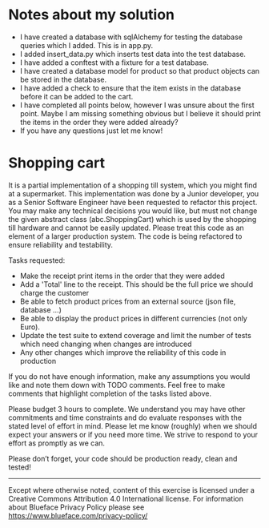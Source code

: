 # Notes about my solution
- I have created a database with sqlAlchemy for testing the database queries which I added. This is in app.py.
- I added insert_data.py which inserts test data into the test database.
- I have added a conftest with a fixture for a test database.
- I have created a database model for product so that product objects can be stored in the database. 
- I have added a check to ensure that the item exists in the database before it can be added to the cart.
- I have completed all points below, however I was unsure about the first point. Maybe I am missing something obvious but I believe it should print the items in the order they were added already?
- If you have any questions just let me know!

# Shopping cart

It is a partial implementation of a shopping till system, which you might find at a supermarket.
This implementation was done by a Junior developer, you as a Senior Software Engineer have been requested to refactor this project.
You may make any technical decisions you would like, but must not change the given abstract class (abc.ShoppingCart) which is used by the shopping till hardware and cannot be easily updated.
Please treat this code as an element of a larger production system. The code is being refactored to ensure reliability and testability.

Tasks requested:
- Make the receipt print items in the order that they were added
- Add a 'Total' line to the receipt. This should be the full price we should charge the customer
- Be able to fetch product prices from an external source (json file, database ...)
- Be able to display the product prices in different currencies (not only Euro).
- Update the test suite to extend coverage and limit the number of tests which need changing when changes are introduced
- Any other changes which improve the reliability of this code in production

If you do not have enough information, make any assumptions you would like and note them down with TODO comments. Feel free to make comments that highlight completion of the tasks listed above.

Please budget 3 hours to complete. We understand you may have other commitments and time constraints and do evaluate responses with the stated level of effort in mind. Please let me know (roughly) when we should expect your answers or if you need more time. We strive to respond to your effort as promptly as we can.

Please don’t forget, your code should be production ready, clean and tested!



----
Except where otherwise noted, content of this exercise is licensed under a Creative Commons Attribution 4.0 International license. 
For information about Blueface Privacy Policy please see https://www.blueface.com/privacy-policy/
